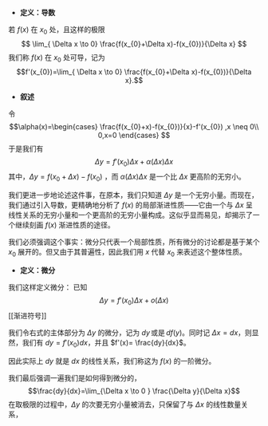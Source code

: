 - **定义：导数**

若 $f(x)$ 在 $x_{0}$ 处，且这样的极限
$$
\lim_{ \Delta x \to 0} \frac{f(x_{0}+\Delta x)-f(x_{0})}{\Delta x}
$$
我们称 $f(x)$ 在 $x_{0}$ 处可导，记为
$$f'(x_{0})=\lim_{ \Delta x \to 0} \frac{f(x_{0}+\Delta x)-f(x_{0})}{\Delta x}.$$

- **叙述**

令
$$\alpha(x)=\begin{cases}
 \frac{f(x_{0}+x)-f(x_{0})}{x}-f'(x_{0}) ,x \neq 0\\
0,x=0
\end{cases}
$$
于是我们有
$$
\Delta y=f'(x_{0})\Delta x+\alpha(\Delta x)\Delta x
$$
其中，$\Delta y=f(x_{0}+\Delta x)-f(x_{0})$ ，而 $\alpha(\Delta x)\Delta x$ 是一个比 $\Delta x$ 更高阶的无穷小。

我们更进一步地论述这件事，在原本，我们只知道 $\Delta y$ 是一个无穷小量。而现在，我们通过引入导数，更精确地分析了 $f(x)$ 的局部渐进性质——它由一个与 $\Delta x$ 呈线性关系的无穷小量和一个更高阶的无穷小量构成。这似乎显而易见，却揭示了一个继续刻画 $f(x)$ 渐进性质的途径。

我们必须强调这个事实：微分只代表一个局部性质，所有微分的讨论都是基于某个 $x_{0}$ 展开的。但又由于其普遍性，因此我们用 $x$ 代替 $x_{0}$ 来表述这个整体性质。


- **定义：微分**

我们这样定义微分：
已知
$$
\Delta y=f'(x_{0})\Delta x+o(\Delta x)
$$
[[渐进符号]]

我们令右式的主体部分为 $\Delta y$ 的微分，记为 $dy \, \text{或是} \, df(y)$。同时记 $\Delta x=dx$，则显然，我们有 $dy=f'(x_{0})dx$，并且 $f'(x)= \frac{dy}{dx}$。

因此实际上 $dy$ 就是 $dx$ 的线性关系，我们称这为 $f(x)$ 的一阶微分。

我们最后强调一遍我们是如何得到微分的，
$$\frac{dy}{dx}=\lim_{\Delta x \to 0 } \frac{\Delta y}{\Delta x}$$
在取极限的过程中，$\Delta y$ 的次要无穷小量被消去，只保留了与 $\Delta x$ 的线性数量关系，

